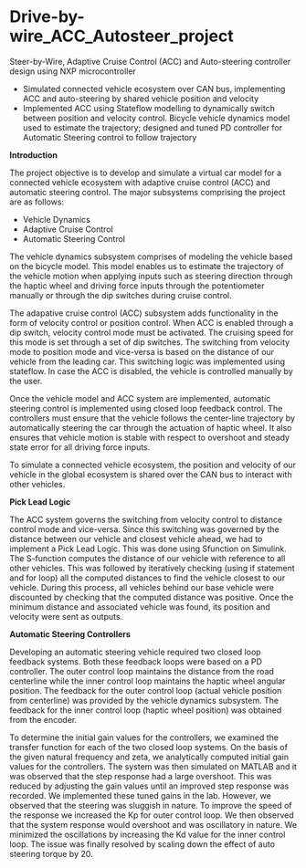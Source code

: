 # Drive-by-wire_ACC_Autosteer_project
Steer-by-Wire, Adaptive Cruise Control (ACC) and Auto-steering controller design using NXP microcontroller 
- Simulated connected vehicle ecosystem over CAN bus, implementing ACC and auto-steering by shared vehicle position and velocity  
- Implemented ACC using Stateflow modelling to dynamically switch between position and velocity control.  Bicycle vehicle dynamics model used to estimate the trajectory; designed and tuned PD controller for Automatic Steering control to follow trajectory 

**Introduction**

The project objective is to develop and simulate a virtual car model for a connected vehicle ecosystem with adaptive cruise control (ACC) and automatic steering control. The major subsystems comprising the project are as follows:
- Vehicle Dynamics
- Adaptive Cruise Control
- Automatic Steering Control

The vehicle dynamics subsystem comprises of modeling the vehicle based on the bicycle model. This model enables us to estimate the trajectory of the vehicle motion when applying inputs such as steering direction through the haptic wheel and driving force inputs through the potentiometer manually or through the dip switches during cruise control.

The adapative cruise control (ACC) subsystem adds functionality in the form of velocity control or position control. When ACC is enabled through a dip switch, velocity control mode must be activated. The cruising speed for this mode is set through a set of dip switches. The switching from velocity mode to position mode and vice-versa is based on the distance of our vehicle from the leading car. This switching logic was implemented using stateflow. In case the ACC is disabled, the vehicle is controlled manually by the user.

Once the vehicle model and ACC system are implemented, automatic steering control is implemented using closed loop feedback control. The controllers must ensure that the vehicle follows the center-line trajectory by automatically steering the car through the actuation of haptic wheel. It also ensures that vehicle motion is stable with respect to overshoot and steady state error for all driving force inputs.

To simulate a connected vehicle ecosystem, the position and velocity of our vehicle in the global ecosystem is shared over the CAN bus to interact with other vehicles.

**Pick Lead Logic**

The ACC system governs the switching from velocity control to distance control mode and vice-versa. Since this switching was governed by the distance between our vehicle and closest vehicle ahead, we had to implement a Pick Lead Logic. This was done using Sfunction on Simulink. The S-function computes the distance of our vehicle with reference to all other vehicles. This was followed by iteratively checking (using if statement and for loop) all the computed distances to find the vehicle closest to our vehicle. During this process, all vehicles behind our base vehicle were discounted by checking that the computed distance was positive. Once the minimum distance and associated vehicle was found, its position and velocity were sent as outputs.

**Automatic Steering Controllers**

Developing an automatic steering vehicle required two closed loop feedback systems. Both these feedback loops were based on a PD controller. The outer control loop maintains the distance from the road centerline while the inner control loop maintains the haptic wheel angular position. The feedback for the outer control loop (actual vehicle position from centerline) was provided by the vehicle dynamics subsystem. The feedback for the inner control loop (haptic wheel position) was obtained from the encoder.

To determine the initial gain values for the controllers, we examined the transfer function for each of the two closed loop systems. On the basis of the given natural frequency and zeta, we analytically computed initial gain values for the controllers. The system was then simulated on MATLAB and it was observed that the step response had a large overshoot. This was reduced by adjusting the gain values until an improved step response was recorded. We implemented these tuned gains in the lab. However, we observed that the steering was sluggish in nature. To improve the speed of the response we increased the Kp for outer control loop. We then observed that the system response would overshoot and was oscillatory in nature. We minimized the oscillations by increasing the Kd value for the inner control loop. The issue was finally resolved by scaling down the effect of auto steering torque by 20.
